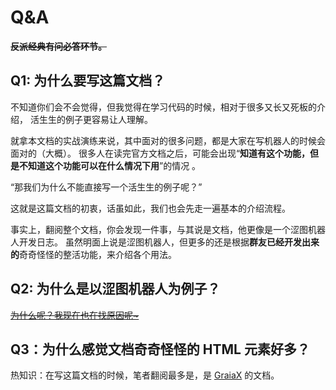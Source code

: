 # Q&A

**~~反派经典有问必答环节。~~**

## Q1: 为什么要写这篇文档？

不知道你们会不会觉得，但我觉得在学习代码的时候，相对于很多又长又死板的介绍，
活生生的例子更容易让人理解。

就拿本文档的实战演练来说，其中面对的很多问题，都是大家在写机器人的时候会面对的（大概）。
很多人在读完官方文档之后，可能会出现“**知道有这个功能，但是不知道这个功能可以在什么情况下用**”的情况 。

“那我们为什么不能直接写一个活生生的例子呢？”

这就是这篇文档的初衷，话虽如此，我们也会先走一遍基本的介绍流程。

事实上，翻阅整个文档，你会发现一件事，与其说是文档，他更像是一个<curtain>涩图</curtain>机器人开发日志。
虽然明面上说是涩图机器人，但更多的还是根据**群友已经开发出来的**奇奇怪怪的整活功能，来介绍各个用法。

## Q2: 为什么是以涩图机器人为例子？

~~[为什么呢？我现在也在找原因呢~](https://zh.moegirl.org.cn/%E4%B8%BA%E4%BB%80%E4%B9%88%E5%91%A2%EF%BC%9F%E6%88%91%E7%8E%B0%E5%9C%A8%E4%B9%9F%E5%9C%A8%E6%89%BE%E5%8E%9F%E5%9B%A0%E5%91%A2)~~

## Q3：为什么感觉文档奇奇怪怪的 HTML 元素好多？

热知识：在写这篇文档的时候，笔者翻阅最多是，是 [GraiaX](https://github.com/GraiaCommunity/Docs) 的文档。
